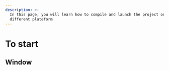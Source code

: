 ```yaml
---
description: >-
  In this page, you will learn how to compile and launch the project on
  different plateform
---
```


# To start

## Window
